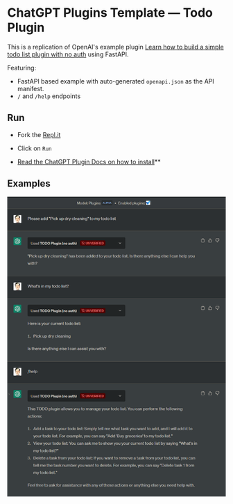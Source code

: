 # ChatGPT Plugins Template — Todo Plugin

This is a replication of OpenAI's example plugin [Learn how to build a simple todo list plugin with no auth](https://platform.openai.com/docs/plugins/examples) using FastAPI.

Featuring:
- FastAPI based example with auto-generated `openapi.json` as the API manifest.
- `/` and `/help` endpoints

## Run
- Fork the [Repl.it](https://replit.com/@leehanchung/FastAPI-ChatGPT-Todo-Plugin)

- Click on `Run`

- [Read the ChatGPT Plugin Docs on how to install](https://openai.com/blog/chatgpt-plugins)**


## Examples
![Alt text](docs/sample.png)
